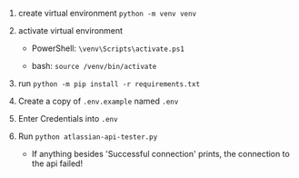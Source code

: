 1. create virtual environment 
```python -m venv venv```
2. activate virtual environment 
    - PowerShell: ```\venv\Scripts\activate.ps1``` 
 
    - bash: ```source /venv/bin/activate```

3. run
```python -m pip install -r requirements.txt```
4. Create a copy of `.env.example` named `.env`
5. Enter Credentials into `.env`
6. Run `python atlassian-api-tester.py`

    - If anything besides 'Successful connection' prints, the connection to the api failed!
